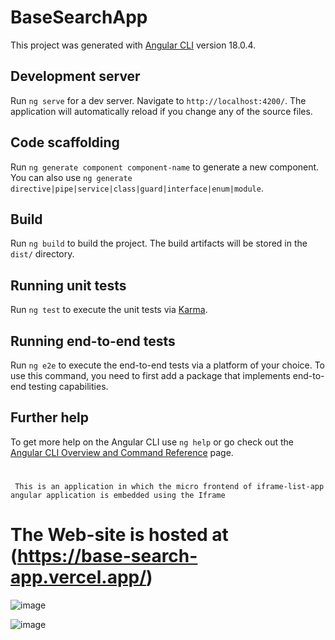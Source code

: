 # BaseSearchApp

This project was generated with [Angular CLI](https://github.com/angular/angular-cli) version 18.0.4.

## Development server

Run `ng serve` for a dev server. Navigate to `http://localhost:4200/`. The application will automatically reload if you change any of the source files.

## Code scaffolding

Run `ng generate component component-name` to generate a new component. You can also use `ng generate directive|pipe|service|class|guard|interface|enum|module`.

## Build

Run `ng build` to build the project. The build artifacts will be stored in the `dist/` directory.

## Running unit tests

Run `ng test` to execute the unit tests via [Karma](https://karma-runner.github.io).

## Running end-to-end tests

Run `ng e2e` to execute the end-to-end tests via a platform of your choice. To use this command, you need to first add a package that implements end-to-end testing capabilities.

## Further help

To get more help on the Angular CLI use `ng help` or go check out the [Angular CLI Overview and Command Reference](https://angular.dev/tools/cli) page.
#  
```  This is an application in which the micro frontend of iframe-list-app angular application is embedded using the Iframe ``` 
#  
# The Web-site is hosted at (https://base-search-app.vercel.app/) 
![image](https://github.com/jastipraneetkiran/base-search-app/assets/40835644/c4e73dfe-e91f-4333-8124-d8cd7c34e974)

![image](https://github.com/jastipraneetkiran/base-search-app/assets/40835644/2aa7185a-048c-4208-a18a-6e7d0b234f48)

